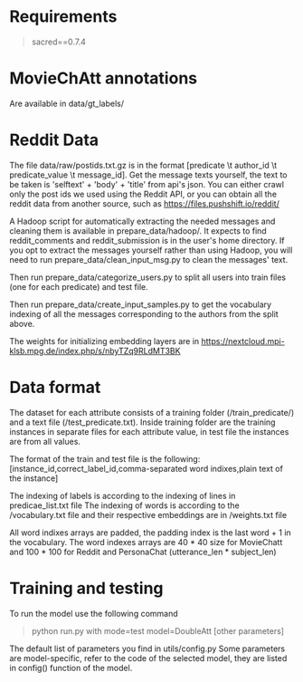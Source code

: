 # Requirements
> sacred==0.7.4

# MovieChAtt annotations

Are available in data/gt_labels/

# Reddit Data

The file data/raw/postids.txt.gz is in the format [predicate \t author_id \t predicate_value \t message_id]. Get the message texts yourself, the text to be taken is 'selftext' + 'body' + 'title' from api's json. You can either crawl only the post ids we used using the Reddit API, or you can obtain all the reddit data from another source, such as https://files.pushshift.io/reddit/

A Hadoop script for automatically extracting the needed messages and cleaning them is available in prepare_data/hadoop/. It expects to find reddit_comments and reddit_submission is in the user's home directory. If you opt to extract the messages yourself rather than using Hadoop, you will need to run prepare_data/clean_input_msg.py to clean the messages' text. 

Then run prepare_data/categorize_users.py to split all users into train files (one for each predicate) and test file.

Then run prepare_data/create_input_samples.py to get the vocabulary indexing of all the messages corresponding to the authors from the split above.

The weights for initializing embedding layers are in https://nextcloud.mpi-klsb.mpg.de/index.php/s/nbyTZq9RLdMT3BK

# Data format

The dataset for each attribute consists of a training folder (/train_predicate/) and a text file (/test_predicate.txt). Inside training folder are the training instances in separate files for each attribute value, in test file the instances are from all values.

The format of the train and test file is the following:
\[instance_id,correct_label_id,comma-separated word indixes,plain text of the instance\]

The indexing of labels is according to the indexing of lines in predicae_list.txt file
The indexing of words is according to the /vocabulary.txt file and their respective embeddings are in /weights.txt file

All word indixes arrays are padded, the padding index is the last word + 1 in the vocabulary. The word indexes arrays are 40 * 40 size for MovieChatt and 100 * 100 for Reddit and PersonaChat (utterance_len * subject_len)


# Training and testing

To run the model use the following command

> python run.py with mode=test model=DoubleAtt [other parameters]

The default list of parameters you find in utils/config.py
Some parameters are model-specific, refer to the code of the selected model, they are listed in config() function of the model.

